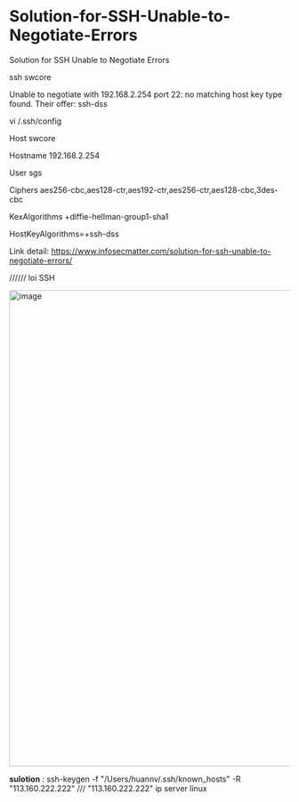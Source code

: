 # Solution-for-SSH-Unable-to-Negotiate-Errors
Solution for SSH Unable to Negotiate Errors

ssh swcore  

Unable to negotiate with 192.168.2.254 port 22: no matching host key type found. Their offer: ssh-dss

vi /.ssh/config 

Host swcore

Hostname 192.168.2.254

User sgs

Ciphers aes256-cbc,aes128-ctr,aes192-ctr,aes256-ctr,aes128-cbc,3des-cbc

KexAlgorithms +diffie-hellman-group1-sha1

HostKeyAlgorithms=+ssh-dss


Link detail: https://www.infosecmatter.com/solution-for-ssh-unable-to-negotiate-errors/



////// loi SSH 

<img width="857" alt="image" src="https://user-images.githubusercontent.com/64687828/168730448-93fffa14-90b1-4a59-be7d-044c7b4b601e.png">


**sulotion** : ssh-keygen -f "/Users/huannv/.ssh/known_hosts" -R "113.160.222.222"   /// "113.160.222.222"  ip server linux
